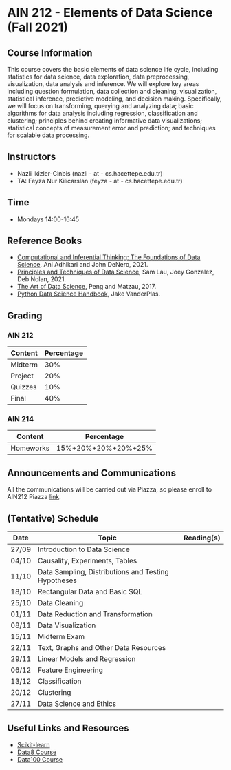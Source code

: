 
# AIN 212 - Elements of Data Science (Fall 2021)

## Course Information
This course covers the basic elements of data science life cycle, including statistics for data science, data exploration, data preprocessing, visualization, data analysis and inference. We will explore key areas including question formulation, data collection and cleaning, visualization, statistical inference, predictive modeling, and decision making. Specifically, we will focus on transforming, querying and analyzing data; basic algorithms for data analysis including regression, classification and clustering; principles behind creating informative data visualizations; statistical concepts of measurement error and prediction; and techniques for scalable data processing.

## Instructors
- Nazli Ikizler-Cinbis (nazli - at - cs.hacettepe.edu.tr) 
- TA: Feyza Nur Kilicarslan (feyza - at - cs.hacettepe.edu.tr)

## Time
- Mondays 14:00-16:45


## Reference Books
  - [Computational and Inferential Thinking: The Foundations of Data Science](https://inferentialthinking.com/chapters/intro.html), Ani Adhikari and John DeNero, 2021.
  - [Principles and Techniques of Data Science](http://www.textbook.ds100.org/intro.html), Sam Lau, Joey Gonzalez, Deb Nolan, 2021.
  - [The Art of Data Science](https://bookdown.org/rdpeng/artofdatascience/), Peng and Matzau, 2017.
  - [Python Data Science Handbook](https://jakevdp.github.io/PythonDataScienceHandbook/), Jake VanderPlas.

## Grading

### AIN 212

Content | Percentage
--------- | ----------
Midterm  | 30%
Project | 20% 
Quizzes | 10%
Final | 40%

### AIN 214

Content | Percentage
--------- | ----------
Homeworks  | 15%+20%+20%+20%+25%


## Announcements and Communications
All the communications will be carried out via Piazza, so please enroll to AIN212 Piazza [link](http://piazza.com/hacettepe.edu.tr/fall2021/ain212).

## (Tentative) Schedule

Date | Topic | Reading(s)
---------|---------- |--------------
27/09 | Introduction to Data Science |
04/10 | Causality, Experiments, Tables | 
11/10 | Data Sampling, Distributions and Testing Hypotheses |
18/10 | Rectangular Data and Basic SQL | 
25/10 | Data Cleaning |
01/11 | Data Reduction and Transformation |
08/11 | Data Visualization|
15/11 | Midterm Exam |
22/11 | Text, Graphs and Other Data Resources | 
29/11 | Linear Models and Regression |
06/12 | Feature Engineering |
13/12 | Classification |
20/12 | Clustering |
27/11 | Data Science and Ethics | 
 

## Useful Links and Resources
- [Scikit-learn](https://scikit-learn.org/stable/index.html)
- [Data8 Course](http://data8.org/)
- [Data100 Course](http://data100.org/)


